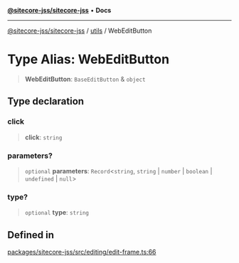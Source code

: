 [**@sitecore-jss/sitecore-jss**](../../README.md) • **Docs**

***

[@sitecore-jss/sitecore-jss](../../README.md) / [utils](../README.md) / WebEditButton

# Type Alias: WebEditButton

> **WebEditButton**: `BaseEditButton` & `object`

## Type declaration

### click

> **click**: `string`

### parameters?

> `optional` **parameters**: `Record`\<`string`, `string` \| `number` \| `boolean` \| `undefined` \| `null`\>

### type?

> `optional` **type**: `string`

## Defined in

[packages/sitecore-jss/src/editing/edit-frame.ts:66](https://github.com/Sitecore/jss/blob/963da1fb491567dbff60ccc0ae009ad3bd83ae9b/packages/sitecore-jss/src/editing/edit-frame.ts#L66)

